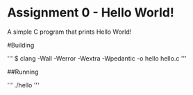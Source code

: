 # Assignment 0 - Hello World!

A simple C program that prints Hello World!

#Building

'''
$ clang -Wall -Werror -Wextra -Wpedantic -o hello hello.c
'''

##Running

'''
./hello
'''
